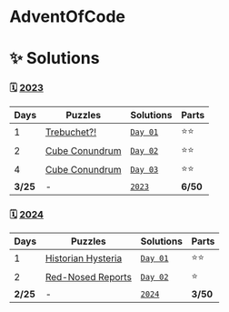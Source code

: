 # AdventOfCode

# ✨ Solutions

### 🗓️ [2023](https://adventofcode.com/2023)

| Days     | Puzzles                                            | Solutions                               | Parts    |
| -------- | -------------------------------------------------- | --------------------------------------- | -------- |
| 1        | [Trebuchet?!](https://adventofcode.com/2023/day/1) | [`Day 01`](2023/day01.py) | ⭐⭐     |
| 2        | [Cube Conundrum](https://adventofcode.com/2023/day/2) | [`Day 02`](2023/day02.py) | ⭐⭐     |
| 4        | [Cube Conundrum](https://adventofcode.com/2023/day/4) | [`Day 03`](2023/day04.py) | ⭐⭐     |
| **3/25** | -                                                  | [`2023`](2023/)                 | **6/50** |

### 🗓️ [2024](https://adventofcode.com/2024)

| Days     | Puzzles                                            | Solutions                               | Parts    |
| -------- | -------------------------------------------------- | --------------------------------------- | -------- |
| 1        | [Historian Hysteria](https://adventofcode.com/2024/day/1) | [`Day 01`](2024/day01/day01.go) | ⭐⭐     |
| 2        | [Red-Nosed Reports](https://adventofcode.com/2024/day/2) | [`Day 02`](2024/day02/day02.go) | ⭐     |
| **2/25** | -                                                  | [`2024`](2024/)                 | **3/50** |
